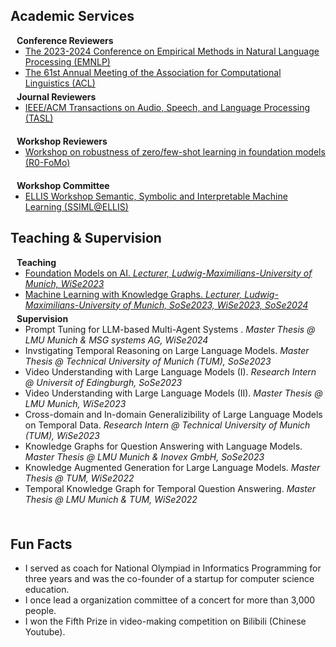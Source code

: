 ## Academic Services

<h4 style="margin:0 10px 0;">Conference Reviewers</h4>

<ul style="margin:0 0 5px;">
  <li><a href="https://2024.emnlp.org/"><autocolor>The 2023-2024 Conference on Empirical Methods in Natural Language Processing (EMNLP)</autocolor></a></li>
  <li><a href="https://2023.aclweb.org/"><autocolor>The 61st Annual Meeting of the Association for Computational Linguistics (ACL)</autocolor></a></li>
</ul>

<h4 style="margin:0 10px 0;">Journal Reviewers</h4>

<ul style="margin:0 0 20px;">
  <li><a href="https://ieeexplore.ieee.org/xpl/RecentIssue.jsp?punumber=6570655"><autocolor>IEEE/ACM Transactions on Audio, Speech, and Language Processing (TASL)</autocolor></a></li>
</ul>

<h4 style="margin:0 10px 0;">Workshop Reviewers</h4>

<ul style="margin:0 0 20px;">
  <li><a href="https://neurips.cc/virtual/2023/workshop/66517"><autocolor>Workshop on robustness of zero/few-shot learning in foundation models (R0-FoMo)</autocolor></a></li>
</ul>

<h4 style="margin:0 10px 0;">Workshop Committee</h4>

<ul style="margin:0 0 20px;">
  <li><a href="https://ellis-ssiml.github.io/"><autocolor> ELLIS Workshop
Semantic, Symbolic and Interpretable Machine Learning (SSIML@ELLIS)</autocolor></a></li>
</ul>

## Teaching & Supervision

<h4 style="margin:0 10px 0;">Teaching</h4>

<ul style="margin:0 0 5px;">
  <li><a href="https://www.dbs.ifi.lmu.de/cms/studium_lehre/lehre_master/fmai2324/index.html"><autocolor>Foundation Models on AI. 
<i>Lecturer, Ludwig-Maximilians-University of Munich, WiSe2023</i> </autocolor></a></li>
  <li><a href="https://www.dbs.ifi.lmu.de/cms/studium_lehre/lehre_master/fmkg24/index.html"><autocolor>Machine Learning with Knowledge Graphs. 
<i>Lecturer, Ludwig-Maximilians-University of Munich, SoSe2023, WiSe2023, SoSe2024</i></autocolor></a></li>
</ul>

<h4 style="margin:0 10px 0;">Supervision</h4>

<ul style="margin:0 0 5px;">
  <li><autocolor> Prompt Tuning for LLM-based Multi-Agent Systems .
<i>Master Thesis @ LMU Munich & MSG systems AG, WiSe2024</i> </autocolor></li>
  <li><autocolor> Invstigating Temporal Reasoning on Large Language Models.
<i>Master Thesis @ Technical University of Munich (TUM), SoSe2023</i> </autocolor></li>
  <li><autocolor> Video Understanding with Large Language Models (I).  
<i>Research Intern @ Universit of Edingburgh, SoSe2023</i> </autocolor></li>
  <li><autocolor> Video Understanding with Large Language Models (II).  
<i>Master Thesis @ LMU Munich, WiSe2023</i> </autocolor></li>
  <li><autocolor> Cross-domain and In-domain Generalizibility of Large Language Models on Temporal Data. 
<i>Research Intern @ Technical University of Munich (TUM), WiSe2023</i> </autocolor></li>
  <li><autocolor> Knowledge Graphs for Question Answering with Language Models. 
<i>Master Thesis @ LMU Munich & Inovex GmbH, SoSe2023</i> </autocolor></li>
  <li><autocolor> Knowledge Augmented Generation for Large Language Models.  
<i>Master Thesis @ TUM, WiSe2022</i> </autocolor></li>
  <li><autocolor> Temporal Knowledge Graph for Temporal Question Answering.  
<i>Master Thesis @ LMU Munich & TUM, WiSe2022</i> </autocolor></li>
</ul>
<br>

## Fun Facts
<ul style="margin:0 0 5px;">
  <li><autocolor> I served as coach for National Olympiad in Informatics Programming for three years and was the co-founder of a startup for computer science education. </autocolor></li>
  <li><autocolor> I once lead a organization committee of a concert for more than 3,000 people. </autocolor></li>
  <li><autocolor> I won the Fifth Prize in video-making competition on Bilibili (Chinese Youtube).</autocolor></li>
  <!-- <li><autocolor> I serve as consultant for United Nations regarding Generative AI.</i> </autocolor></li> -->
